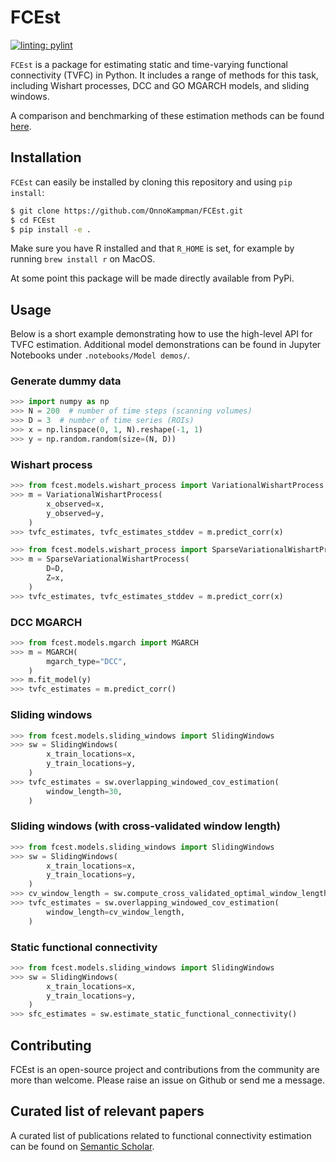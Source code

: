 # FCEst

[![linting: pylint](https://img.shields.io/badge/linting-pylint-yellowgreen)](https://github.com/pylint-dev/pylint)

`FCEst` is a package for estimating static and time-varying functional connectivity (TVFC) in Python.
It includes a range of methods for this task, including Wishart processes, DCC and GO MGARCH models, and sliding windows.

A comparison and benchmarking of these estimation methods can be found [here](https://github.com/OnnoKampman/FCEst-benchmarking).

## Installation

`FCEst` can easily be installed by cloning this repository and using `pip install`:

```zsh
$ git clone https://github.com/OnnoKampman/FCEst.git
$ cd FCEst
$ pip install -e .
```

Make sure you have R installed and that `R_HOME` is set, for example by running `brew install r` on MacOS.

At some point this package will be made directly available from PyPi.

## Usage

Below is a short example demonstrating how to use the high-level API for TVFC estimation.
Additional model demonstrations can be found in Jupyter Notebooks under `.notebooks/Model demos/`.

### Generate dummy data

```python
>>> import numpy as np
>>> N = 200  # number of time steps (scanning volumes)
>>> D = 3  # number of time series (ROIs)
>>> x = np.linspace(0, 1, N).reshape(-1, 1)
>>> y = np.random.random(size=(N, D))
```

### Wishart process

```python
>>> from fcest.models.wishart_process import VariationalWishartProcess
>>> m = VariationalWishartProcess(
        x_observed=x,
        y_observed=y,
    )
>>> tvfc_estimates, tvfc_estimates_stddev = m.predict_corr(x)
```

```python
>>> from fcest.models.wishart_process import SparseVariationalWishartProcess
>>> m = SparseVariationalWishartProcess(
        D=D,
        Z=x,
    )
>>> tvfc_estimates, tvfc_estimates_stddev = m.predict_corr(x)
```

### DCC MGARCH

```python
>>> from fcest.models.mgarch import MGARCH
>>> m = MGARCH(
        mgarch_type="DCC",
    )
>>> m.fit_model(y)
>>> tvfc_estimates = m.predict_corr()
```

### Sliding windows

```python
>>> from fcest.models.sliding_windows import SlidingWindows
>>> sw = SlidingWindows(
        x_train_locations=x,
        y_train_locations=y,
    )
>>> tvfc_estimates = sw.overlapping_windowed_cov_estimation(
        window_length=30,
    )
```

### Sliding windows (with cross-validated window length)

```python
>>> from fcest.models.sliding_windows import SlidingWindows
>>> sw = SlidingWindows(
        x_train_locations=x,
        y_train_locations=y,
    )
>>> cv_window_length = sw.compute_cross_validated_optimal_window_length()
>>> tvfc_estimates = sw.overlapping_windowed_cov_estimation(
        window_length=cv_window_length,
    )
```

### Static functional connectivity

```python
>>> from fcest.models.sliding_windows import SlidingWindows
>>> sw = SlidingWindows(
        x_train_locations=x,
        y_train_locations=y,
    )
>>> sfc_estimates = sw.estimate_static_functional_connectivity()
```

## Contributing

FCEst is an open-source project and contributions from the community are more than welcome.
Please raise an issue on Github or send me a message.

## Curated list of relevant papers

A curated list of publications related to functional connectivity estimation can be found on [Semantic Scholar](https://www.semanticscholar.org/shared/library/folder/8091430).
